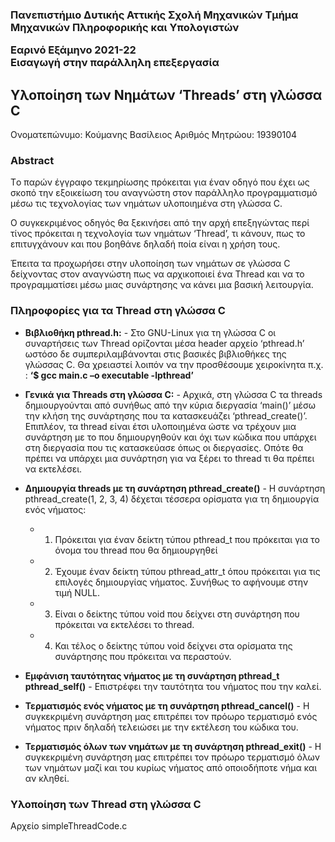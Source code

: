 
<h3> Πανεπιστήμιο Δυτικής Αττικής
Σχολή Μηχανικών
Τμήμα Μηχανικών Πληροφορικής και Υπολογιστών
  
Εαρινό Εξάμηνο 2021-22<br>
Εισαγωγή στην παράλληλη επεξεργασία </h3>

## **Υλοποίηση των Νημάτων ‘Threads’ στη γλώσσα C**

Ονοματεπώνυμο: Κούμανης  Βασίλειος
Αριθμός Μητρώου: 19390104


### Abstract
  
  Tο παρών έγγραφο τεκμηρίωσης πρόκειται
  για έναν οδηγό που έχει ως σκοπό την εξοικείωση του αναγνώστη στον παράλληλο προγραμματισμό
  μέσω τις τεχνολογίας των νημάτων υλοποιημένα στη γλώσσα C. 

  Ο συγκεκριμένος οδηγός θα ξεκινήσει από την αρχή επεξηγώντας περί τίνος πρόκειται η τεχνολογία των νημάτων ‘Thread’,
  τι κάνουν, πως το επιτυγχάνουν και που βοηθάνε δηλαδή ποία είναι η χρήση τους. 

  Έπειτα τα προχωρήσει στην υλοποίηση των νημάτων σε γλώσσα C
  δείχνοντας στον αναγνώστη πως να αρχικοποιεί ένα Thread και να το προγραμματίσει μέσω μιας συνάρτησης να κάνει μια βασική λειτουργία.


    
### Πληροφορίες για τα Thread στη γλώσσα C
     
   - **Βιβλιοθήκη pthread.h:**
    -  Στο GNU-Linux για τη γλώσσα C οι  συναρτήσεις των Thread ορίζονται μέσα 
       header αρχείο ‘pthread.h’ ωστόσο δε συμπεριλαμβάνονται στις βασικές βιβλιοθήκες της γλώσσας C.
       Θα χρειαστεί λοιπόν να την προσθέσουμε χειροκίνητα π.χ. : 
       **‘$ gcc main.c –o executable -lpthread’**  
       

 
   - **Γενικά για Threads στη γλώσσα C:**
    -  Αρχικά, στη γλώσσα C τα threads δημιουργούνται από συνήθως από την κύρια διεργασία ‘main()’
       μέσω την κλήση της συνάρτησης που τα κατασκευάζει ‘pthread_create()’.
       Επιπλέον, τα thread είναι έτσι υλοποιημένα ώστε να τρέχουν μια συνάρτηση με το που δημιουργηθούν
       και όχι των κώδικα που υπάρχει στη διεργασία που τις κατασκεύασε όπως οι διεργασίες.
       Οπότε θα πρέπει να υπάρχει μια συνάρτηση για να ξέρει το thread τι θα πρέπει να εκτελέσει.

   - **Δημιουργία threads με τη συνάρτηση pthread_create()**
    - Η συνάρτηση pthread_create(1, 2, 3, 4) δέχεται τέσσερα ορίσματα για τη δημιουργία ενός νήματος:
     - 1. Πρόκειται για έναν δείκτη τύπου pthread_t που πρόκειται για το όνομα του thread που θα δημιουργηθεί
     - 2. Έχουμε έναν δείκτη τύπου pthread_attr_t όπου πρόκειται για τις επιλογές δημιουργίας νήματος. Συνήθως το αφήνουμε στην τιμή NULL.
     - 3. Είναι ο δείκτης τύπου void που δείχνει στη συνάρτηση που πρόκειται να εκτελέσει το thread.
     - 4. Και τέλος ο δείκτης τύπου void δείχνει στα ορίσματα της συνάρτησης που πρόκειται να περαστούν.
   
   
   - **Εμφάνιση ταυτότητας νήματος με τη συνάρτηση  pthread_t pthread_self()** 
    - Επιστρέφει την ταυτότητα του νήματος που την καλεί.
  
   - **Τερματισμός ενός νήματος με τη συνάρτηση pthread_cancel()**
    - Η συγκεκριμένη συνάρτηση μας επιτρέπει τον πρόωρο τερματισμό ενός νήματος πριν δηλαδή τελειώσει με την εκτέλεση του κώδικα του.

   - **Τερματισμός όλων των νημάτων με τη συνάρτηση pthread_exit()**
    - Η συγκεκριμένη συνάρτηση μας επιτρέπει τον πρόωρο τερματισμό όλων των νημάτων μαζί και του κυρίως νήματος από οποιοδήποτε νήμα και αν κληθεί.    
      
  
      
### Υλοποίηση των Thread στη γλώσσα C
Αρχείο simpleThreadCode.c
